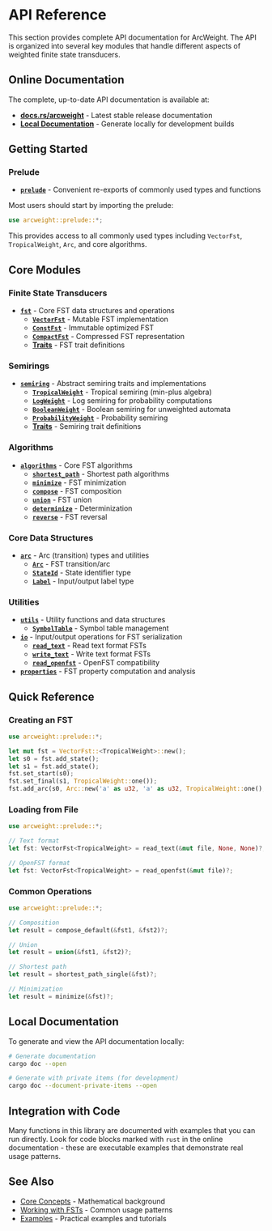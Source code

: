 # API Reference

This section provides complete API documentation for ArcWeight. The API is organized into several key modules that handle different aspects of weighted finite state transducers.

## Online Documentation

The complete, up-to-date API documentation is available at:
- **[docs.rs/arcweight](https://docs.rs/arcweight)** - Latest stable release documentation
- **[Local Documentation](#local-documentation)** - Generate locally for development builds

## Getting Started

### Prelude
- **[`prelude`](https://docs.rs/arcweight/latest/arcweight/prelude/)** - Convenient re-exports of commonly used types and functions

Most users should start by importing the prelude:
```rust
use arcweight::prelude::*;
```

This provides access to all commonly used types including `VectorFst`, `TropicalWeight`, `Arc`, and core algorithms.

## Core Modules

### Finite State Transducers
- **[`fst`](https://docs.rs/arcweight/latest/arcweight/fst/)** - Core FST data structures and operations
  - **[`VectorFst`](https://docs.rs/arcweight/latest/arcweight/fst/struct.VectorFst.html)** - Mutable FST implementation
  - **[`ConstFst`](https://docs.rs/arcweight/latest/arcweight/fst/struct.ConstFst.html)** - Immutable optimized FST
  - **[`CompactFst`](https://docs.rs/arcweight/latest/arcweight/fst/struct.CompactFst.html)** - Compressed FST representation
  - **[Traits](https://docs.rs/arcweight/latest/arcweight/fst/traits/)** - FST trait definitions

### Semirings
- **[`semiring`](https://docs.rs/arcweight/latest/arcweight/semiring/)** - Abstract semiring traits and implementations
  - **[`TropicalWeight`](https://docs.rs/arcweight/latest/arcweight/semiring/struct.TropicalWeight.html)** - Tropical semiring (min-plus algebra)
  - **[`LogWeight`](https://docs.rs/arcweight/latest/arcweight/semiring/struct.LogWeight.html)** - Log semiring for probability computations
  - **[`BooleanWeight`](https://docs.rs/arcweight/latest/arcweight/semiring/struct.BooleanWeight.html)** - Boolean semiring for unweighted automata
  - **[`ProbabilityWeight`](https://docs.rs/arcweight/latest/arcweight/semiring/struct.ProbabilityWeight.html)** - Probability semiring
  - **[Traits](https://docs.rs/arcweight/latest/arcweight/semiring/traits/)** - Semiring trait definitions

### Algorithms
- **[`algorithms`](https://docs.rs/arcweight/latest/arcweight/algorithms/)** - Core FST algorithms
  - **[`shortest_path`](https://docs.rs/arcweight/latest/arcweight/algorithms/fn.shortest_path.html)** - Shortest path algorithms
  - **[`minimize`](https://docs.rs/arcweight/latest/arcweight/algorithms/fn.minimize.html)** - FST minimization
  - **[`compose`](https://docs.rs/arcweight/latest/arcweight/algorithms/fn.compose.html)** - FST composition
  - **[`union`](https://docs.rs/arcweight/latest/arcweight/algorithms/fn.union.html)** - FST union
  - **[`determinize`](https://docs.rs/arcweight/latest/arcweight/algorithms/fn.determinize.html)** - Determinization
  - **[`reverse`](https://docs.rs/arcweight/latest/arcweight/algorithms/fn.reverse.html)** - FST reversal

### Core Data Structures
- **[`arc`](https://docs.rs/arcweight/latest/arcweight/arc/)** - Arc (transition) types and utilities
  - **[`Arc`](https://docs.rs/arcweight/latest/arcweight/arc/struct.Arc.html)** - FST transition/arc
  - **[`StateId`](https://docs.rs/arcweight/latest/arcweight/arc/type.StateId.html)** - State identifier type
  - **[`Label`](https://docs.rs/arcweight/latest/arcweight/arc/type.Label.html)** - Input/output label type

### Utilities
- **[`utils`](https://docs.rs/arcweight/latest/arcweight/utils/)** - Utility functions and data structures
  - **[`SymbolTable`](https://docs.rs/arcweight/latest/arcweight/utils/struct.SymbolTable.html)** - Symbol table management
- **[`io`](https://docs.rs/arcweight/latest/arcweight/io/)** - Input/output operations for FST serialization
  - **[`read_text`](https://docs.rs/arcweight/latest/arcweight/io/fn.read_text.html)** - Read text format FSTs
  - **[`write_text`](https://docs.rs/arcweight/latest/arcweight/io/fn.write_text.html)** - Write text format FSTs
  - **[`read_openfst`](https://docs.rs/arcweight/latest/arcweight/io/fn.read_openfst.html)** - OpenFST compatibility
- **[`properties`](https://docs.rs/arcweight/latest/arcweight/properties/)** - FST property computation and analysis

## Quick Reference

### Creating an FST
```rust
use arcweight::prelude::*;

let mut fst = VectorFst::<TropicalWeight>::new();
let s0 = fst.add_state();
let s1 = fst.add_state();
fst.set_start(s0);
fst.set_final(s1, TropicalWeight::one());
fst.add_arc(s0, Arc::new('a' as u32, 'a' as u32, TropicalWeight::one(), s1));
```

### Loading from File
```rust
use arcweight::prelude::*;

// Text format
let fst: VectorFst<TropicalWeight> = read_text(&mut file, None, None)?;

// OpenFST format
let fst: VectorFst<TropicalWeight> = read_openfst(&mut file)?;
```

### Common Operations
```rust
use arcweight::prelude::*;

// Composition
let result = compose_default(&fst1, &fst2)?;

// Union
let result = union(&fst1, &fst2)?;

// Shortest path
let result = shortest_path_single(&fst)?;

// Minimization
let result = minimize(&fst)?;
```

## Local Documentation

To generate and view the API documentation locally:

```bash
# Generate documentation
cargo doc --open

# Generate with private items (for development)
cargo doc --document-private-items --open
```

## Integration with Code

Many functions in this library are documented with examples that you can run directly. Look for code blocks marked with `rust` in the online documentation - these are executable examples that demonstrate real usage patterns.

## See Also

- [Core Concepts](core-concepts/) - Mathematical background
- [Working with FSTs](working-with-fsts/) - Common usage patterns
- [Examples](examples/) - Practical examples and tutorials